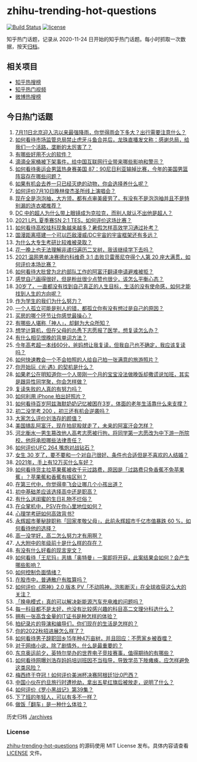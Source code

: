 # zhihu-trending-hot-questions

[![Build Status](https://github.com/justjavac/zhihu-trending-hot-questions/workflows/ci/badge.svg?branch=master)](https://github.com/justjavac/zhihu-trending-hot-questions/actions)
[![license](https://img.shields.io/github/license/justjavac/zhihu-trending-hot-questions)](https://github.com/justjavac/zhihu-trending-hot-questions/blob/master/LICENSE)

知乎热门话题，记录从 2020-11-24 日开始的知乎热门话题。每小时抓取一次数据，按天[归档](./archives)。

## 相关项目

- [知乎热搜榜](https://github.com/justjavac/zhihu-trending-top-search)
- [知乎热门视频](https://github.com/justjavac/zhihu-trending-hot-video)
- [微博热搜榜](https://github.com/justjavac/weibo-trending-hot-search)

## 今日热门话题

<!-- BEGIN -->
<!-- 最后更新时间 Mon Jul 12 2021 03:01:24 GMT+0800 (China Standard Time) -->

1. [7月11日北京迎入汛以来最强降雨，你觉得雨会下多大？出行需要注意什么？](https://www.zhihu.com/question/471533010)
2. [如何看待市场监管总局禁止虎牙斗鱼合并后，龙珠直播发文称：感谢总局，给我们一个活路，垄断的太厉害了？](https://www.zhihu.com/question/471401960)
3. [有哪些好用不火的软件？](https://www.zhihu.com/question/310110592)
4. [滴滴全家桶被下架事件，给中国互联网行业带来哪些影响和警示？](https://www.zhihu.com/question/471242804)
5. [如何看待奥运会男篮热身赛美国
   87：90尼日利亚输掉比赛，今年的美国男篮阵容存在哪些问题？](https://www.zhihu.com/question/471503895)
6. [如果有机会去养一只已经灭绝的动物，你会选择养什么呢？](https://www.zhihu.com/question/408285096)
7. [如何评价7月10日晚林俊杰圣所线上演唱会？](https://www.zhihu.com/question/471435723)
8. [现在全是泡泡袖，大方领，都有点审美疲劳了，有没有不是泡泡袖并且不是特别漏的连衣裙推荐？](https://www.zhihu.com/question/462523005)
9. [DC 中的超人为什么带上眼镜成为克拉克，而别人就认不出他是超人？](https://www.zhihu.com/question/470959218)
10. [2021 LPL 夏季赛SN 2:1 TES，如何评价这场比赛？](https://www.zhihu.com/question/471568606)
11. [如何看待高校挂科现象越来越多？暑假怎样高效学习通过补考？](https://www.zhihu.com/question/471551123)
12. [国漫距离搭建一个可以匹敌漫威/DC宇宙的宇宙框架还有多远？](https://www.zhihu.com/question/470496281)
13. [为什么大专生考研比较难被录取？](https://www.zhihu.com/question/271013499)
14. [花一晚上也无法理解非递归遍历二叉树，我该继续学下去吗？](https://www.zhihu.com/question/387295413)
15. [2021 温网男单决赛德约科维奇 3:1 击败贝雷蒂尼夺得个人第 20
    座大满贯，如何评价本场比赛？](https://www.zhihu.com/question/471646775)
16. [如何看待大批曾为北约部队工作的阿富汗翻译申请避难被拒？](https://www.zhihu.com/question/471612785)
17. [感觉自己画得很好，但是粉丝很少点赞也很少，该怎么平衡心态？](https://www.zhihu.com/question/471412359)
18. [30岁了，一直都没有找到自己真正的人生目标，生活的没有使命感，如何才能找到人生的方向呢？](https://www.zhihu.com/question/19760164)
19. [作为学生的我们为什么努力？](https://www.zhihu.com/question/470550277)
20. [一个人孤立可能是别人的错，都孤立你有没有想过是自己的原因？](https://www.zhihu.com/question/469497285)
21. [买房的哪个环节让你感觉最操心？](https://www.zhihu.com/question/470473641)
22. [有哪些人堪称「神人」，却鲜为大众所知？](https://www.zhihu.com/question/39408533)
23. [想学计算机，但在父母的怂恿下志愿报了医学，想复读怎么办？](https://www.zhihu.com/question/470621971)
24. [有什么相见恨晚的背单词方法？](https://www.zhihu.com/question/48040579)
25. [今年高考超一本线60分，爸妈想让我复读，但我自己也不确定，我应该复读吗？](https://www.zhihu.com/question/470979430)
26. [如何快速教会一个不会拍照的人给自己拍一张满意的旅游照片？](https://www.zhihu.com/question/21683968)
27. [你开始玩《光·遇》的契机是什么？](https://www.zhihu.com/question/466376863)
28. [如果老公在明知道你一个人带刚一个月的宝宝没法做晚饭却撒谎说加班，其实是跟异性同学聚，你会怎样做？](https://www.zhihu.com/question/470868422)
29. [复读失败的人真的有努力吗？](https://www.zhihu.com/question/468243821)
30. [如何利用 iPhone 拍出好照片？](https://www.zhihu.com/question/20746932)
31. [如何看待百岁阿兹海默奶奶记忆被困在3岁，体面的老年生活靠什么来支撑？](https://www.zhihu.com/question/471164232)
32. [初二没学考 200 ，初三还有机会逆袭吗？](https://www.zhihu.com/question/469647742)
33. [大家怎么评价刘浩存的颜值？](https://www.zhihu.com/question/415082238)
34. [美国搞乱阿富汗，现在拍屁股就走了，未来的阿富汗会怎样？](https://www.zhihu.com/question/470254637)
35. [河北衡水一男生篡改他人高考志愿被行拘，将同学第一志愿改为中下游一所院校，他将承担哪些法律责任？](https://www.zhihu.com/question/471217744)
36. [如何评价UFC 264 嘴炮对战钻石？](https://www.zhihu.com/question/471526401)
37. [女生 30
    岁了，要不要和一个对自己很好、条件也合适但是不喜欢的人结婚？](https://www.zhihu.com/question/463821091)
38. [2021年，手上有12万买什么车好？](https://www.zhihu.com/question/453534204)
39. [如何看待货主拉苹果蕉被收千元过路费，原因是「过路费只免香蕉不免苹果蕉」？苹果蕉和香蕉有啥区别？](https://www.zhihu.com/question/471137088)
40. [在第三代中，你觉得李飞会让哪几个小孩出道？](https://www.zhihu.com/question/469727398)
41. [初中基础差应该选择高中还是职高？](https://www.zhihu.com/question/470991038)
42. [有什么送闺蜜的生日礼物不烂俗？](https://www.zhihu.com/question/310113748)
43. [在众掌机中，PSV在你心里地位如何？](https://www.zhihu.com/question/471086899)
44. [心理学考研如何高效背书?](https://www.zhihu.com/question/367658708)
45. [永辉超市董秘辞职称「回家孝敬父母」，此前永辉超市千亿市值暴跌 60
    %，如何看待他的选择？](https://www.zhihu.com/question/470636516)
46. [高一没学好，高二怎么努力才有用啊？](https://www.zhihu.com/question/469064233)
47. [人大附中的年级前十是什么样的存在？](https://www.zhihu.com/question/322801940)
48. [有没有什么好看的现言宠文？](https://www.zhihu.com/question/296896817)
49. [如何看待「王尼玛」恶搞「奥特曼」一案即将开庭，此案结果会如何？会产生哪些影响？](https://www.zhihu.com/question/471109088)
50. [如何控制负面情绪？](https://www.zhihu.com/question/20082759)
51. [在股市中，普通散户有胜算吗？](https://www.zhihu.com/question/462749796)
52. [如何评价《原神》2.0 版本
    PV「不动鸣神，泡影断灭」在全球收获这么大的关注？](https://www.zhihu.com/question/471289239)
53. [「换电模式」真的可以解决新能源汽车充电难的问题吗？](https://www.zhihu.com/question/452052665)
54. [每一科目都不是太好，也没有比较感兴趣的科目高二文理分科选什么？](https://www.zhihu.com/question/468020385)
55. [拥有一张高含金量的IT证书是种怎样的体验？](https://www.zhihu.com/question/470628182)
56. [拍纪录片的导演和编导们，你们现在的生活是怎样的？](https://www.zhihu.com/question/21367029)
57. [你的2022秋招进展怎么样了？](https://www.zhihu.com/question/351714717)
58. [如何看待男子辞职回乡15年种4万亩树，并且回应：不愿家乡被吞噬？](https://www.zhihu.com/question/471104371)
59. [对于网络小说，除了剧情外，什么是最重要的？](https://www.zhihu.com/question/471258652)
60. [东京奥运前夕，英特尔举办的世界电子竞技赛事，值得期待的有哪些？](https://www.zhihu.com/question/471064617)
61. [如何看待网曝刘浩存妈妈培训班因不当指导，导致学员下肢瘫痪，应怎样避免这类风险？](https://www.zhihu.com/question/471509047)
62. [梅西终于夺冠！如何评价美洲杯决赛阿根廷1比0巴西？](https://www.zhihu.com/question/471502194)
63. [中国小伙在约旦旅行时遭抢劫，拿出五星红旗后被放走，说明了什么？](https://www.zhihu.com/question/471187170)
64. [如何评价《罗小黑战记》第39集？](https://www.zhihu.com/question/471096080)
65. [下了班的年轻人，可以有多不一样？](https://www.zhihu.com/question/471089114)
66. [做饭「翻车」是一种什么体验？](https://www.zhihu.com/question/470377393)

<!-- END -->

历史归档 [./archives](./archives)

### License

[zhihu-trending-hot-questions](https://github.com/justjavac/zhihu-trending-hot-questions)
的源码使用 MIT License 发布。具体内容请查看 [LICENSE](./LICENSE) 文件。
